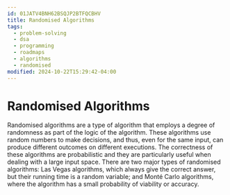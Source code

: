 ```yaml
---
id: 01JATV4BNH62BSQJP2BTFQCBHV
title: Randomised Algorithms
tags:
  - problem-solving
  - dsa
  - programming
  - roadmaps
  - algorithms
  - randomised
modified: 2024-10-22T15:29:42-04:00
---
```

# Randomised Algorithms

Randomised algorithms are a type of algorithm that employs a degree of randomness as part of the logic of the algorithm. These algorithms use random numbers to make decisions, and thus, even for the same input, can produce different outcomes on different executions. The correctness of these algorithms are probabilistic and they are particularly useful when dealing with a large input space. There are two major types of randomised algorithms: Las Vegas algorithms, which always give the correct answer, but their running time is a random variable; and Monté Carlo algorithms, where the algorithm has a small probability of viability or accuracy.